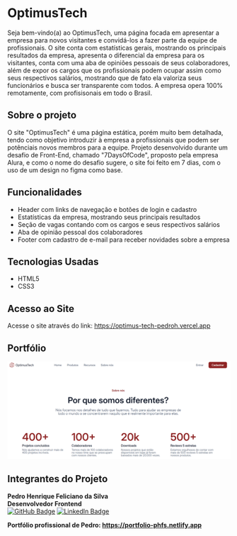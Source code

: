# OptimusTech
Seja bem-vindo(a) ao OptimusTech, uma página focada em apresentar a empresa para novos visitantes e convidá-los a fazer parte da equipe de profissionais. O site conta com estatísticas gerais, mostrando os principais resultados da empresa, apresenta o diferencial da empresa para os visitantes, conta com uma aba de opiniões pessoais de seus colaboradores, além de expor os cargos que os profissionais podem ocupar assim como seus respectivos salários, mostrando que de fato ela valoriza seus funcionários e busca ser transparente com todos. A empresa opera 100% remotamente, com profisisonais em todo o Brasil.

## Sobre o projeto
O site "OptimusTech" é uma página estática, porém muito bem detalhada, tendo como objetivo introduzir à empresa a profissionais que podem ser potênciais novos membros para a equipe. Projeto desenvolvido durante um desafio de Front-End, chamado "7DaysOfCode", proposto pela empresa Alura, e como o nome do desafio sugere, o site foi feito em 7 dias, com o uso de um design no figma como base.

## Funcionalidades

- Header com links de navegação e botões de login e cadastro
- Estatísticas da empresa, mostrando seus principais resultados
- Seção de vagas contando com os cargos e seus respectivos salários
- Aba de opinião pessoal dos colaboradores
- Footer com cadastro de e-mail para receber novidades sobre a empresa

## Tecnologias Usadas

- HTML5
- CSS3

## Acesso ao Site
Acesse o site através do link: https://optimus-tech-pedroh.vercel.app

## Portfólio
![Portfolio](src/img/OptimusTech.png)

## Integrantes do Projeto

**Pedro Henrique Feliciano da Silva**  
**Desenvolvedor Frontend**  
[![GitHub Badge](https://img.shields.io/badge/GitHub-@PedroHKarate-181717?style=flat&logo=github)](https://github.com/PedroHKarate)
[![LinkedIn Badge](https://img.shields.io/badge/LinkedIn-@PedroHenriqueFS-0A66C2?style=flat&logo=linkedin&logoColor=white)](https://www.linkedin.com/in/pedro-henrique-fs/)

**Portfólio profissional de Pedro: https://portfolio-phfs.netlify.app**
